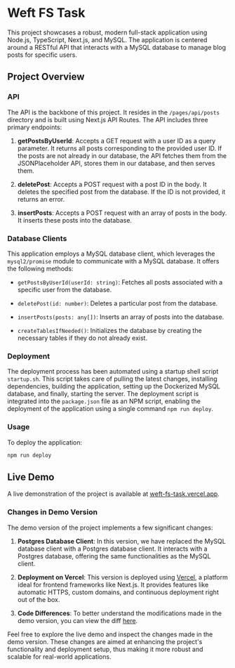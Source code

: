 # Weft FS Task

This project showcases a robust, modern full-stack application using Node.js, TypeScript, Next.js, and MySQL. The application is centered around a RESTful API that interacts with a MySQL database to manage blog posts for specific users.

## Project Overview

### API

The API is the backbone of this project. It resides in the `/pages/api/posts` directory and is built using Next.js API Routes. The API includes three primary endpoints:

1. **getPostsByUserId**: Accepts a GET request with a user ID as a query parameter. It returns all posts corresponding to the provided user ID. If the posts are not already in our database, the API fetches them from the JSONPlaceholder API, stores them in our database, and then serves them.

2. **deletePost**: Accepts a POST request with a post ID in the body. It deletes the specified post from the database. If the ID is not provided, it returns an error.

3. **insertPosts**: Accepts a POST request with an array of posts in the body. It inserts these posts into the database.

### Database Clients

This application employs a MySQL database client, which leverages the `mysql2/promise` module to communicate with a MySQL database. It offers the following methods:

- `getPostsByUserId(userId: string)`: Fetches all posts associated with a specific user from the database.

- `deletePost(id: number)`: Deletes a particular post from the database.

- `insertPosts(posts: any[])`: Inserts an array of posts into the database.

- `createTablesIfNeeded()`: Initializes the database by creating the necessary tables if they do not already exist.

### Deployment

The deployment process has been automated using a startup shell script `startup.sh`. This script takes care of pulling the latest changes, installing dependencies, building the application, setting up the Dockerized MySQL database, and finally, starting the server. The deployment script is integrated into the `package.json` file as an NPM script, enabling the deployment of the application using a single command `npm run deploy`.

### Usage

To deploy the application:

```sh
npm run deploy
```

## Live Demo

A live demonstration of the project is available at [weft-fs-task.vercel.app](https://weft-fs-task.vercel.app/).

### Changes in Demo Version

The demo version of the project implements a few significant changes:

1. **Postgres Database Client**: In this version, we have replaced the MySQL database client with a Postgres database client. It interacts with a Postgres database, offering the same functionalities as the MySQL client.

2. **Deployment on Vercel**: This version is deployed using [Vercel](https://vercel.com/), a platform ideal for frontend frameworks like Next.js. It provides features like automatic HTTPS, custom domains, and continuous deployment right out of the box.

3. **Code Differences**: To better understand the modifications made in the demo version, you can view the diff [here](https://github.com/AlonKendler/weft-fs-task/compare/main...demo?diff=unified).

Feel free to explore the live demo and inspect the changes made in the demo version. These changes are aimed at enhancing the project's functionality and deployment setup, thus making it more robust and scalable for real-world applications.
